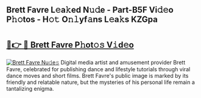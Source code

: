 ## Brett Favre L𝚎a𝚔ed N𝚞𝚍e - Part-B5F Vi𝚍𝚎o P𝚑𝚘tos - H𝚘𝚝 O𝚗𝚕yf𝚊ns L𝚎a𝚔s KZGpa

# <h2><a href="http://kf7ru5c.oniu.top/?m=Brett+Favre">🔗👉 🔴 Brett Favre P𝚑ot𝚘𝚜 V𝚒d𝚎o</a></h2>

[![Brett Favre Nu𝚍e𝚜](https://i.imgur.com/0qMVB7G.gif)](http://kf7ru5c.oniu.top/?m=Brett+Favre)
Digital media artist and amusement provider Brett Favre, celebrated for publishing dance and lifestyle tutorials through viral dance moves and short films. Brett Favre's public image is marked by its friendly and relatable nature, but the mysteries of his personal life remain a tantalizing enigma.  
